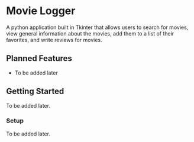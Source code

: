 # Movie Logger

A python application built in Tkinter that allows users to search for movies, view general information about the movies, add them to a list of their favorites, and write reviews for movies.

## Planned Features

- To be added later

## Getting Started

To be added later.

### Setup

To be added later. 

